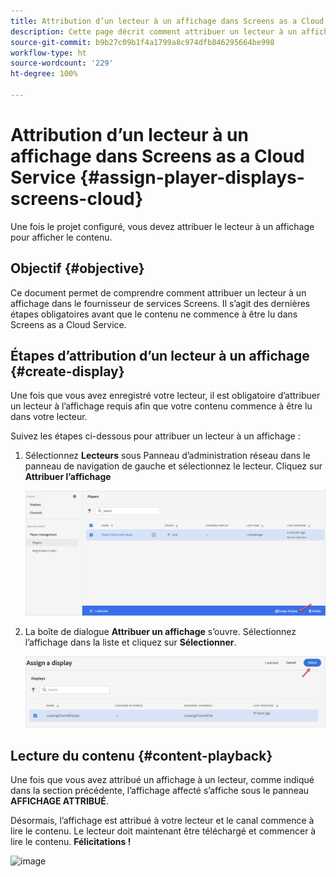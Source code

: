 ```yaml
---
title: Attribution d’un lecteur à un affichage dans Screens as a Cloud Service
description: Cette page décrit comment attribuer un lecteur à un affichage dans Screens as a Cloud Service.
source-git-commit: b9b27c09b1f4a1799a8c974dfb846295664be998
workflow-type: ht
source-wordcount: '229'
ht-degree: 100%

---
```



# Attribution d’un lecteur à un affichage dans Screens as a Cloud Service {#assign-player-displays-screens-cloud}

Une fois le projet configuré, vous devez attribuer le lecteur à un affichage pour afficher le contenu.

## Objectif {#objective}

Ce document permet de comprendre comment attribuer un lecteur à un affichage dans le fournisseur de services Screens. Il s’agit des dernières étapes obligatoires avant que le contenu ne commence à être lu dans Screens as a Cloud Service.

## Étapes d’attribution d’un lecteur à un affichage {#create-display}

Une fois que vous avez enregistré votre lecteur, il est obligatoire d’attribuer un lecteur à l’affichage requis afin que votre contenu commence à être lu dans votre lecteur.

Suivez les étapes ci-dessous pour attribuer un lecteur à un affichage :

1. Sélectionnez **Lecteurs** sous Panneau d’administration réseau dans le panneau de navigation de gauche et sélectionnez le lecteur. Cliquez sur **Attribuer l’affichage**

   ![image](/help/screens-cloud/assets/player/register-player7.png)

1. La boîte de dialogue **Attribuer un affichage** s’ouvre. Sélectionnez l’affichage dans la liste et cliquez sur **Sélectionner**.

   ![image](/help/screens-cloud/assets/player/register-player8.png)

## Lecture du contenu {#content-playback}

Une fois que vous avez attribué un affichage à un lecteur, comme indiqué dans la section précédente, l’affichage affecté s’affiche sous le panneau **AFFICHAGE ATTRIBUÉ**.

Désormais, l’affichage est attribué à votre lecteur et le canal commence à lire le contenu. Le lecteur doit maintenant être téléchargé et commencer à lire le contenu. **Félicitations !**

![image](/help/screens-cloud/assets/player/output.gif)

